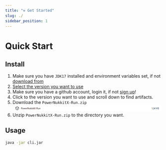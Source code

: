 ```yaml
---
title: "⚒️ Get Started"
slug: ./
sidebar_position: 1
---
```

# Quick Start
## Install
1. Make sure you have `JDK17` installed and environment variables set, if not [download from](https://www.graalvm.org/downloads)
2. [Select the version you want to use](https://github.com/PowerNukkitX/PowerNukkitX/actions?query=branch%3Amaster+is%3Asuccess)
3. Make sure you have a github account, login it, if not [sign up](https://docs.github.com/en/get-started/start-your-journey/creating-an-account-on-github)!
4. Click to the version you want to use and scroll down to find artifacts.
5. Download the `PowerNukkitX-Run.zip`![download.png](./image/download.png)
6. Unzip `PowerNukkitX-Run.zip` to the directory you want.

## Usage
```sh
java -jar cli.jar
```
